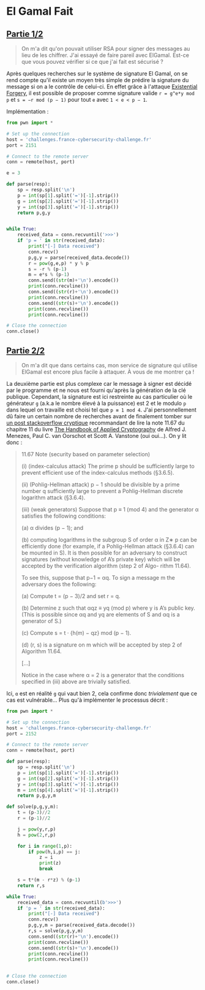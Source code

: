 # El Gamal Fait

## [Partie 1/2](./utils/el-gamal-fait-1.py)
> On m'a dit qu'on pouvait utiliser RSA pour signer des messages au lieu de les chiffrer. J'ai essayé de faire pareil avec ElGamal. Est-ce que vous pouvez vérifier si ce que j'ai fait est sécurisé ?

Après quelques recherches sur le système de signature El Gamal, on se rend compte qu'il existe un moyen très simple de prédire la signature du message si on a le contrôle de celui-ci. En effet grâce à l'attaque [Existential Forgery](https://en.wikipedia.org/wiki/ElGamal_signature_scheme#Security), il est possible de proposer comme signature valide `r = g^e*y mod p` et `s = −r mod (p − 1)` pour tout `e` avec `1 < e < p − 1`.

Implémentation : 
```python
from pwn import *

# Set up the connection
host = 'challenges.france-cybersecurity-challenge.fr'
port = 2151

# Connect to the remote server
conn = remote(host, port)

e = 3

def parse(resp):
    sp = resp.split('\n')
    p = int(sp[1].split('=')[-1].strip())
    g = int(sp[2].split('=')[-1].strip())
    y = int(sp[3].split('=')[-1].strip())
    return p,g,y


while True:
    received_data = conn.recvuntil('>>>')
    if 'p = ' in str(received_data):
        print("[-] Data received")
        conn.recv()
        p,g,y = parse(received_data.decode())
        r = pow(g,e,p) * y % p
        s = -r % (p-1)
        m = e*s % (p-1)
        conn.send((str(m)+'\n').encode())
        print(conn.recvline())
        conn.send((str(r)+'\n').encode())
        print(conn.recvline())
        conn.send((str(s)+'\n').encode())
        print(conn.recvline())
        print(conn.recvline())

# Close the connection
conn.close()
```

## [Partie 2/2](./utils/el-gamal-fait-2.py)
> On m'a dit que dans certains cas, mon service de signature qui utilise ElGamal est encore plus facile à attaquer. À vous de me montrer ça !

La deuxième partie est plus complexe car le message à signer est décidé par le programme et ne nous est fourni qu'après la génération de la clé publique. Cependant, la signature est ici restreinte au cas particulier où le générateur `g` (a.k.a le nombre élevé à la puissance) est 2 et le modulo `p` dans lequel on travaille est choisi tel que `p ≡ 1 mod 4`. J'ai personnellement dû faire un certain nombre de recherches avant de finalement tomber sur [un post stackoverflow cryptique](https://stackoverflow.com/questions/4506618/finding-a-generator-for-elgamal) recommandant de lire la note 11.67 du chapitre 11 du livre [The Handbook of Applied Cryptography](https://cacr.uwaterloo.ca/hac/) de  Alfred J. Menezes, Paul C. van Oorschot et Scott A. Vanstone  (oui oui...). On y lit donc :
> 11.67 Note (security based on parameter selection)
>
> (i) (index-calculus attack) The prime p should be sufficiently large to prevent efficient
use of the index-calculus methods (§3.6.5).
>
> (ii) (Pohlig-Hellman attack) p − 1 should be divisible by a prime number q sufficiently
large to prevent a Pohlig-Hellman discrete logarithm attack (§3.6.4).
>
> (iii) (weak generators) Suppose that p ≡ 1 (mod 4) and the generator α satisfies the
following conditions:
>
> (a) α divides (p − 1); and
>
> (b) computing logarithms in the subgroup S of order α in Z∗
p can be efficiently done
(for example, if a Pohlig-Hellman attack (§3.6.4) can be mounted in S).
It is then possible for an adversary to construct signatures (without knowledge of A’s
private key) which will be accepted by the verification algorithm (step 2 of Algo-
rithm 11.64).
> 
> To see this, suppose that p−1 = αq. To sign a message m the adversary
does the following:
> 
> (a) Compute t = (p − 3)/2 and set r = q.
>
> (b) Determine z such that αqz ≡ yq (mod p) where y is A’s public key. (This is
possible since αq and yq are elements of S and αq is a generator of S.)
>
> (c) Compute s = t · {h(m) − qz} mod (p − 1).
>
> (d) (r, s) is a signature on m which will be accepted by step 2 of Algorithm 11.64.
>
> [...]
> 
> Notice in the case where α = 2 is a generator
that the conditions specified in (iii) above are trivially satisfied.

Ici, `α` est en réalité `g` qui vaut bien 2, cela confirme donc *trivialement* que ce cas est vulnérable...
Plus qu'à implémenter le processus décrit : 

```python
from pwn import *

# Set up the connection
host = 'challenges.france-cybersecurity-challenge.fr'
port = 2152

# Connect to the remote server
conn = remote(host, port)

def parse(resp):
    sp = resp.split('\n')
    p = int(sp[1].split('=')[-1].strip())
    g = int(sp[2].split('=')[-1].strip())
    y = int(sp[3].split('=')[-1].strip())
    m = int(sp[4].split('=')[-1].strip())
    return p,g,y,m

def solve(p,g,y,m):
    t = (p-3)//2
    r = (p-1)//2

    j = pow(y,r,p)
    h = pow(2,r,p)

    for i in range(1,p):
        if pow(h,i,p) == j:
            z = i
            print(z)
            break

    s = t*(m - r*z) % (p-1)
    return r,s

while True:
    received_data = conn.recvuntil(b'>>>')
    if 'p = ' in str(received_data):
        print("[-] Data received")
        conn.recv()
        p,g,y,m = parse(received_data.decode())
        r,s = solve(p,g,y,m)
        conn.send((str(r)+'\n').encode())
        print(conn.recvline())
        conn.send((str(s)+'\n').encode())
        print(conn.recvline())
        print(conn.recvline())
    

# Close the connection
conn.close()
```

